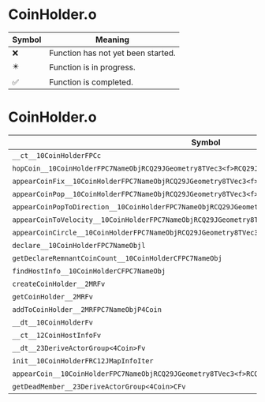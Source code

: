 # CoinHolder.o
| Symbol | Meaning 
| ------------- | ------------- 
| :x: | Function has not yet been started. 
| :eight_pointed_black_star: | Function is in progress. 
| :white_check_mark: | Function is completed. 


# CoinHolder.o
| Symbol | Decompiled? |
| ------------- | ------------- |
| `__ct__10CoinHolderFPCc` | :white_check_mark: |
| `hopCoin__10CoinHolderFPC7NameObjRCQ29JGeometry8TVec3<f>RCQ29JGeometry8TVec3<f>` | :x: |
| `appearCoinFix__10CoinHolderFPC7NameObjRCQ29JGeometry8TVec3<f>l` | :x: |
| `appearCoinPop__10CoinHolderFPC7NameObjRCQ29JGeometry8TVec3<f>l` | :white_check_mark: |
| `appearCoinPopToDirection__10CoinHolderFPC7NameObjRCQ29JGeometry8TVec3<f>RCQ29JGeometry8TVec3<f>l` | :x: |
| `appearCoinToVelocity__10CoinHolderFPC7NameObjRCQ29JGeometry8TVec3<f>RCQ29JGeometry8TVec3<f>l` | :white_check_mark: |
| `appearCoinCircle__10CoinHolderFPC7NameObjRCQ29JGeometry8TVec3<f>l` | :x: |
| `declare__10CoinHolderFPC7NameObjl` | :white_check_mark: |
| `getDeclareRemnantCoinCount__10CoinHolderCFPC7NameObj` | :white_check_mark: |
| `findHostInfo__10CoinHolderCFPC7NameObj` | :white_check_mark: |
| `createCoinHolder__2MRFv` | :x: |
| `getCoinHolder__2MRFv` | :x: |
| `addToCoinHolder__2MRFPC7NameObjP4Coin` | :x: |
| `__dt__10CoinHolderFv` | :white_check_mark: |
| `__ct__12CoinHostInfoFv` | :white_check_mark: |
| `__dt__23DeriveActorGroup<4Coin>Fv` | :white_check_mark: |
| `init__10CoinHolderFRC12JMapInfoIter` | :white_check_mark: |
| `appearCoin__10CoinHolderFPC7NameObjRCQ29JGeometry8TVec3<f>RCQ29JGeometry8TVec3<f>lllf` | :x: |
| `getDeadMember__23DeriveActorGroup<4Coin>CFv` | :white_check_mark: |
